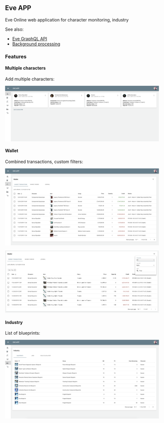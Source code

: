 ## Eve APP

Eve Online web application for character monitoring, industry

See also: 

* [Eve GraphQL API](https://github.com/dariusbakunas/eve-api)
* [Background processing](https://github.com/dariusbakunas/eve-processors)

### Features

#### Multiple characters

Add multiple characters:

![characters](docs/img/characters.png)

#### Wallet

Combined transactions, custom filters:

![transactions](docs/img/transactions.png)

![filters](docs/img/transaction_filters.png)

#### Industry

List of blueprints:

![blueprints](docs/img/blueprints.png)
